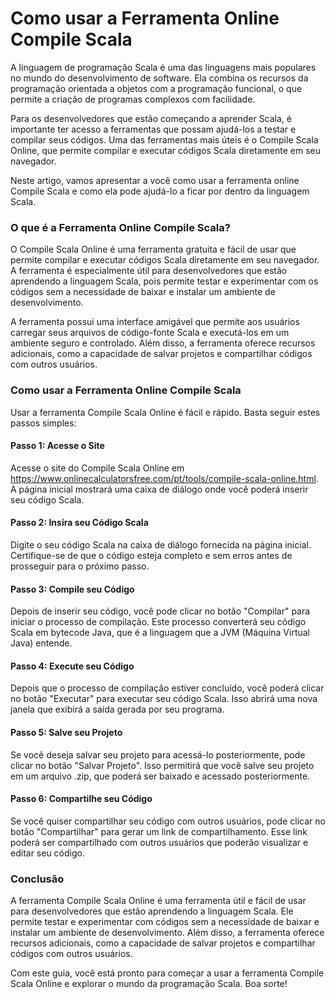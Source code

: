 Como usar a Ferramenta Online Compile Scala
===========================================

A linguagem de programação Scala é uma das linguagens mais populares no mundo do desenvolvimento de software. Ela combina os recursos da programação orientada a objetos com a programação funcional, o que permite a criação de programas complexos com facilidade.

Para os desenvolvedores que estão começando a aprender Scala, é importante ter acesso a ferramentas que possam ajudá-los a testar e compilar seus códigos. Uma das ferramentas mais úteis é o Compile Scala Online, que permite compilar e executar códigos Scala diretamente em seu navegador.

Neste artigo, vamos apresentar a você como usar a ferramenta online Compile Scala e como ela pode ajudá-lo a ficar por dentro da linguagem Scala.

###  O que é a Ferramenta Online Compile Scala? 

O Compile Scala Online é uma ferramenta gratuita e fácil de usar que permite compilar e executar códigos Scala diretamente em seu navegador. A ferramenta é especialmente útil para desenvolvedores que estão aprendendo a linguagem Scala, pois permite testar e experimentar com os códigos sem a necessidade de baixar e instalar um ambiente de desenvolvimento.

A ferramenta possui uma interface amigável que permite aos usuários carregar seus arquivos de código-fonte Scala e executá-los em um ambiente seguro e controlado. Além disso, a ferramenta oferece recursos adicionais, como a capacidade de salvar projetos e compartilhar códigos com outros usuários.

###  Como usar a Ferramenta Online Compile Scala 

Usar a ferramenta Compile Scala Online é fácil e rápido. Basta seguir estes passos simples:

####  Passo 1: Acesse o Site 

Acesse o site do Compile Scala Online em <https://www.onlinecalculatorsfree.com/pt/tools/compile-scala-online.html>. A página inicial mostrará uma caixa de diálogo onde você poderá inserir seu código Scala.

####  Passo 2: Insira seu Código Scala 

Digite o seu código Scala na caixa de diálogo fornecida na página inicial. Certifique-se de que o código esteja completo e sem erros antes de prosseguir para o próximo passo.

####  Passo 3: Compile seu Código 

Depois de inserir seu código, você pode clicar no botão "Compilar" para iniciar o processo de compilação. Este processo converterá seu código Scala em bytecode Java, que é a linguagem que a JVM (Máquina Virtual Java) entende.

####  Passo 4: Execute seu Código 

Depois que o processo de compilação estiver concluído, você poderá clicar no botão "Executar" para executar seu código Scala. Isso abrirá uma nova janela que exibirá a saída gerada por seu programa.

####  Passo 5: Salve seu Projeto 

Se você deseja salvar seu projeto para acessá-lo posteriormente, pode clicar no botão "Salvar Projeto". Isso permitirá que você salve seu projeto em um arquivo .zip, que poderá ser baixado e acessado posteriormente.

####  Passo 6: Compartilhe seu Código 

Se você quiser compartilhar seu código com outros usuários, pode clicar no botão "Compartilhar" para gerar um link de compartilhamento. Esse link poderá ser compartilhado com outros usuários que poderão visualizar e editar seu código.

###  Conclusão 

A ferramenta Compile Scala Online é uma ferramenta útil e fácil de usar para desenvolvedores que estão aprendendo a linguagem Scala. Ele permite testar e experimentar com códigos sem a necessidade de baixar e instalar um ambiente de desenvolvimento. Além disso, a ferramenta oferece recursos adicionais, como a capacidade de salvar projetos e compartilhar códigos com outros usuários.

Com este guia, você está pronto para começar a usar a ferramenta Compile Scala Online e explorar o mundo da programação Scala. Boa sorte!